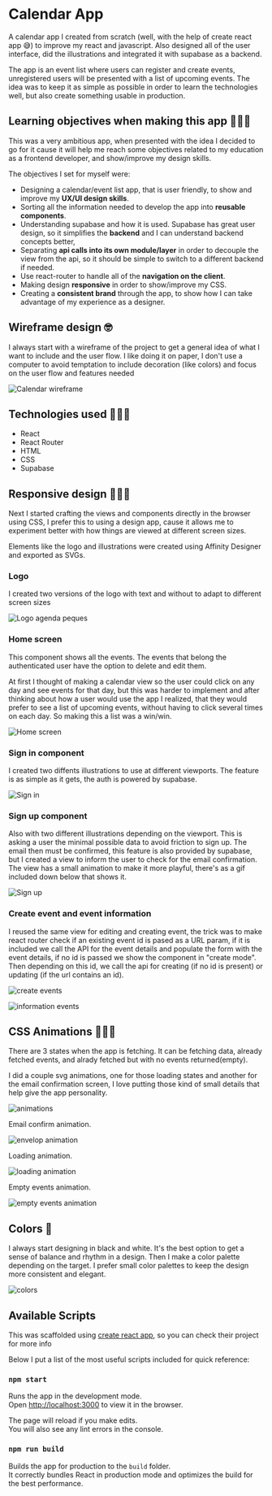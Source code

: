 # Calendar App

A calendar app I created from scratch (well, with the help of create react app 😅) to improve my react and javascript. Also designed all of the user interface, did the illustrations and integrated it with supabase as a backend.

The app is an event list where users can register and create events, unregistered users will be presented with a list of upcoming events. The idea was to keep it as simple as possible in order to learn the technologies well, but also create something usable in production.

## Learning objectives when making this app 👩🏻‍🎓

This was a very ambitious app, when presented with the idea I decided to go for it cause it will help me reach some objectives related to my education as a frontend developer, and show/improve my design skills.

The objectives I set for myself were:

- Designing a calendar/event list app, that is user friendly, to show and improve my **UX/UI design skills**.
- Sorting all the information needed to develop the app into **reusable components**.
- Understanding supabase and how it is used. Supabase has great user design, so it simplifies the **backend** and I can understand backend concepts better,
- Separating **api calls into its own module/layer** in order to decouple the view from the api, so it should be simple to switch to a different backend if needed.
- Use react-router to handle all of the **navigation on the client**.
- Making design **responsive** in order to show/improve my CSS.
- Creating a **consistent brand** through the app, to show how I can take advantage of my experience as a designer.


## Wireframe design 🤓

I always start with a wireframe of the project to get a general idea of what I want to include and the user flow. I like doing it on paper, I don't use a computer to avoid temptation to include decoration (like colors) and focus on the user flow and features needed

![Calendar wireframe](./readme/wireframe.jpg)


## Technologies used 👩🏻‍💻

- React
- React Router
- HTML
- CSS
- Supabase

## Responsive design 👩🏻‍🎨

Next I started crafting the views and components directly in the browser using CSS, I prefer this to using a design app, cause it allows me to experiment better with how things are viewed at different screen sizes.

Elements like the logo and illustrations were created using Affinity Designer and exported as SVGs.

### Logo
I created two versions of the logo with text and without to adapt to different screen sizes

![Logo agenda peques](./readme/logos.png)


### Home screen
This component shows all the events. The events that belong the authenticated user have the option to delete and edit them.

At first I thought of making a calendar view so the user could click on any day and see events for that day, but this was harder to implement and after thinking about how a user would use the app I realized, that they would prefer to see a list of upcoming events, without having to click several times on each day. So making this a list was a win/win.

![Home screen](./readme/events.png)

### Sign in component
    
I created two diffents illustrations to use at different viewports. The feature is as simple as it gets, the auth is powered by supabase.

![Sign in](./readme/sign_in.png)

### Sign up component

Also with two different illustrations depending on the viewport. This is asking a user the minimal possible data to avoid friction to sign up. The email then must be confirmed, this feature is also provided by supabase, but I created a view to inform the user to check for the email confirmation. The view has a small animation to make it more playful, there's as a gif included down below that shows it.

![Sign up](./readme/sign_up.png)

### Create event and event information

I reused the same view for editing and creating event, the trick was to make react router check if an existing event id is pased as a URL param, if it is included we call the API for the event details and populate the form with the event details, if no id is passed we show the component in "create mode". Then depending on this id, we call the api for creating (if no id is present) or updating (if the url contains an id).

![create events](./readme/create_events.png)


![information events](./readme/info.png)



## CSS Animations 👩🏻‍🎤

There are 3 states when the app is fetching. It can be fetching data, already fetched events, and alrady fetched but with no events returned(empty).

I did a couple svg animations, one for those loading states and another for the email confirmation screen, I love putting those kind of small details that help give the app personality.

![animations](./readme/animations.png)

Email confirm animation.

![envelop animation](./readme/gif_envelop.gif)

Loading animation.

![loading animation](./readme/gif_loading.gif)

Empty events animation.

![empty events animation](./readme/gif_empty_events.gif)

## Colors 🌈
 
I always start designing in black and white. It's the best option to get a sense of balance and rhythm in a design. Then I make a color palette depending on the target. I prefer small color palettes to keep the design more consistent and elegant.

![colors](./readme/colors.png)


## Available Scripts

This was scaffolded using [create react app](https://github.com/facebook/create-react-app), so you can check their project for more info

Below I put a list of the most useful scripts included for quick reference:

### `npm start`

Runs the app in the development mode.\
Open [http://localhost:3000](http://localhost:3000) to view it in the browser.

The page will reload if you make edits.\
You will also see any lint errors in the console.

### `npm run build`

Builds the app for production to the `build` folder.\
It correctly bundles React in production mode and optimizes the build for the best performance.

